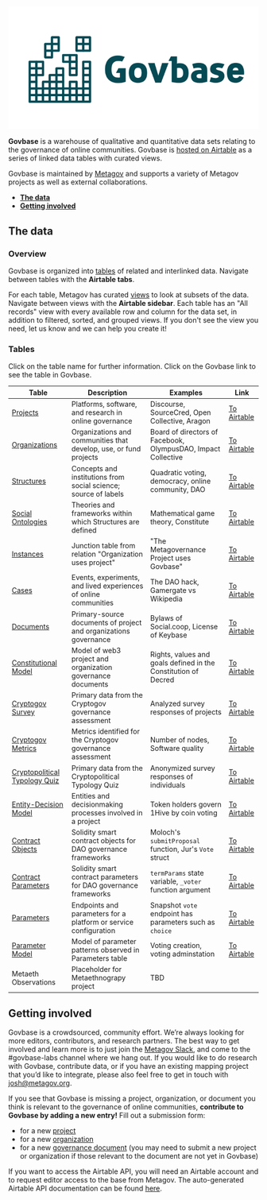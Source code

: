 ![Logo](/govbase_logo.png)

**Govbase** is a warehouse of qualitative and quantitative data sets relating to the governance of online communities. Govbase is [hosted on Airtable](https://airtable.com/shrgnUrj0dqzZDsOd) as a series of linked data tables with curated views. 

Govbase is maintained by [Metagov](https://metagov.org) and supports a variety of Metagov projects as well as external collaborations.

- [**The data**](#the-data) 
- [**Getting involved**](#getting-involved)

## The data

### Overview
Govbase is organized into [tables](https://en.wikipedia.org/wiki/Table_(database)) of related and interlinked data. Navigate between tables with the **Airtable tabs**. 

For each table, Metagov has curated [views](https://en.wikipedia.org/wiki/View_(SQL)) to look at subsets of the data. Navigate between views with the **Airtable sidebar**. Each table has an "All records" view with every available row and column for the data set, in addition to filtered, sorted, and grouped views. If you don't see the view you need, let us know and we can help you create it!

### Tables

Click on the table name for further information. Click on the Govbase link to see the table in Govbase.

| Table | Description                                                       | Examples                                           | Link |
|-------------------------------|-------------------------------------------------------------------|----------------------------------------------------|------|
| [Projects](./docs/projects) | Platforms, software, and research in online governance | Discourse, SourceCred, Open Collective, Aragon     | [To Airtable](https://airtable.com/shrgnUrj0dqzZDsOd/tblvk3EFzcoCFvXXi/viwTisATNcua7os4y) |
| [Organizations](./docs/organizations) | Organizations and communities that develop, use, or fund projects | Board of directors of Facebook, OlympusDAO, Impact Collective | [To Airtable](https://airtable.com/shrgnUrj0dqzZDsOd/tblNFm5I8KotgPNNS/viwEaKcLbdb2T5b3Q) |
| [Structures](./docs/structures) | Concepts and institutions from social science; source of labels | Quadratic voting, democracy, online community, DAO | [To Airtable](https://airtable.com/shrgnUrj0dqzZDsOd/tblm1Lfumna1vlGaQ/viwyMnier3mnrvcHX) |
| [Social Ontologies](./docs/ontologies) | Theories and frameworks within which Structures are defined | Mathematical game theory, Constitute | [To Airtable](https://airtable.com/shrgnUrj0dqzZDsOd/tblXLaQeoKygb4ais/viw3rNQQfK1S6ipfe) |
| [Instances](./docs/instances) | Junction table from relation "Organization uses project" | "The Metagovernance Project uses Govbase" | [To Airtable](https://airtable.com/shrgnUrj0dqzZDsOd/tbl5H7mz84HXMIvuy/viwIQ1hXjEB0kPW07) |
| [Cases](./docs/cases) | Events, experiments, and lived experiences of online communities  | The DAO hack, Gamergate vs Wikipedia | [To Airtable](https://airtable.com/shrgnUrj0dqzZDsOd/tblqYoJJKkPnteCbP/viwPOnvn9Xd73A5dW) |
| [Documents](./docs/documents) | Primary-source documents of project and organizations governance  | Bylaws of Social.coop, License of Keybase | [To Airtable](https://airtable.com/shrgnUrj0dqzZDsOd/tblh8o2b7sNPq2yGz/viwUEtsRJkkp5L1P8) |
| [Constitutional Model](./docs/constitutional-model) | Model of web3 project and organization governance documents | Rights, values and goals defined in the Constitution of Decred |  [To Airtable](https://airtable.com/shrgnUrj0dqzZDsOd/tbltBIhUFqZE1tfle/viw6J9mO9wrlSh3cg) |
| [Cryptogov Survey](./docs/cryptogov) | Primary data from the Cryptogov governance assessment | Analyzed survey responses of projects |  [To Airtable](https://airtable.com/shrgnUrj0dqzZDsOd/tblYWk1xdCxhhohgL/viwbpL2ZQQimvsGtc) |
| [Cryptogov Metrics](./docs/cryptogov) | Metrics identified for the Cryptogov governance assessment | Number of nodes, Software quality | [To Airtable](https://airtable.com/shrgnUrj0dqzZDsOd/tbl1Zq9LLgpcW7EZs/viwYnpB7331O6AHhL) |
| [Cryptopolitical Typology Quiz](./docs/cryptopolitics) | Primary data from the Cryptopolitical Typology Quiz | Anonymized survey responses of individuals | [To Airtable](https://airtable.com/shrgnUrj0dqzZDsOd/tblvwbt4KFm8MOSUQ/viwfF8wIITUoDzNEn) |
| [Entity-Decision Model](./docs/ed-model) | Entities and decisionmaking processes involved in a project | Token holders govern 1Hive by coin voting | [To Airtable](https://airtable.com/shrgnUrj0dqzZDsOd/tbllAED0vCyzbTiw8/viwySREZ6xNsVocRw) | 
| [Contract Objects](./docs/smart-contracts) | Solidity smart contract objects for DAO governance frameworks | Moloch's `submitProposal` function, Jur's `Vote` struct |  [To Airtable](https://airtable.com/shrgnUrj0dqzZDsOd/tbl0kGdUES0KtBXlH/viwYBzuLn6GtrmVcn) |
| [Contract Parameters](./docs/smart-contracts)  | Solidity smart contract parameters for DAO governance frameworks  | `termParams` state variable, `_voter` function argument  |  [To Airtable](https://airtable.com/shrgnUrj0dqzZDsOd/tbldPB1uhZot8oVT6/viw5mRJDJmAVT41Mo)
| [Parameters](./docs/parameters) | Endpoints and parameters for a platform or service configuration | Snapshot `vote` endpoint has parameters such as `choice` | [To Airtable](https://airtable.com/shrgnUrj0dqzZDsOd/tblp5kVnv5P2yhppZ/viwjyRrh7xEng69XD) |
| [Parameter Model](./docs/parameters) | Model of parameter patterns observed in Parameters table | Voting creation, voting adminstation | [To Airtable](https://airtable.com/shrgnUrj0dqzZDsOd/tblPbKLkWeRRriBDK/viwgkNVEaFKkXXPJG) | 
| Metaeth Observations | Placeholder for Metaethnograpy project | TBD |  |

## Getting involved
Govbase is a crowdsourced, community effort. We’re always looking for more editors, contributors, and research partners. The best way to get involved and learn more is to just join the [Metagov Slack](https://metagov.pubpub.org/join), and come to the #govbase-labs channel where we hang out. If you would like to do research with Govbase, contribute data, or if you have an existing mapping project that you’d like to integrate, please also feel free to get in touch with josh@metagov.org.

If you see that Govbase is missing a project, organization, or document you think is relevant to the governance of online communities, **contribute to Govbase by adding a new entry!** Fill out a submission form:
- for a new [project](https://airtable.com/shr1BcXojViDgTOdX)
- for a new [organization](https://airtable.com/shrH8YqwrQMTrFUOu)
- for a new [governance document](https://airtable.com/shrYcazDD1l2xG65m) (you may need to submit a new project or organization if those relevant to the document are not yet in Govbase)

If you want to access the Airtable API, you will need an Airtable account and to request editor access to the base from Metagov. The auto-generated Airtable API documentation can be found [here](https://airtable.com/appx3e9Przn9iprkU/api/docs). 
